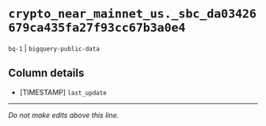 # `crypto_near_mainnet_us._sbc_da03426679ca435fa27f93cc67b3a0e4`
`bq-1` | `bigquery-public-data`

## Column details
* [TIMESTAMP] `last_update`

-------------------------------------------------------------------------------
*Do not make edits above this line.*
